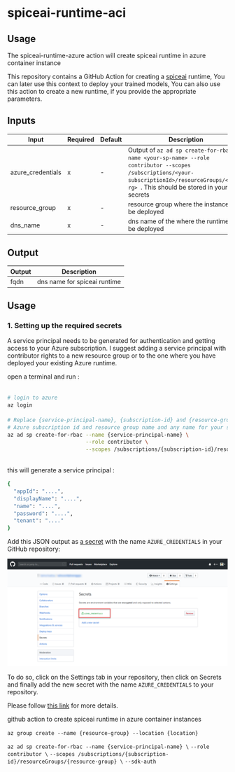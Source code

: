 # spiceai-runtime-aci


## Usage

The spiceai-runtime-azure action will create spiceai runtime in azure container instance


This repository contains a GitHub Action for creating a [spiceai]() runtime, You can later use this context to  deploy your trained models, You can also use this action to create a new runtime, if you provide the appropriate parameters. 


## Inputs

| Input | Required | Default | Description |
| ----- | -------- | ------- | ----------- |
| azure_credentials | x | - | Output of `az ad sp create-for-rbac --name <your-sp-name> --role contributor --scopes /subscriptions/<your-subscriptionId>/resourceGroups/<your-rg> `. This should be stored in your secrets |
| resource_group | x | - | resource group where the instance will be deployed|
| dns_name | x | - | dns name of the where the runtime will be deployed |


## Output

| Output |  Description |
| ----- |  ----------- |
| fqdn | dns name for spiceai runtime |


## Usage 


### 1. Setting up the required secrets

A service principal needs to be generated for authentication and getting access to your Azure subscription. I suggest adding a service principal with contributor rights to a new resource group or to the one where you have deployed your existing Azure runtime.

open a terminal and run  :

```sh

# login to azure 
az login 

# Replace {service-principal-name}, {subscription-id} and {resource-group} with your 
# Azure subscription id and resource group name and any name for your service principle
az ad sp create-for-rbac --name {service-principal-name} \
                         --role contributor \
                         --scopes /subscriptions/{subscription-id}/resourceGroups/{resource-group} 
                         
```

this will generate a service principal :

```sh
{
  "appId": "....",
  "displayName": "....",
  "name": "....",
  "password": "....",
  "tenant": "...."
}
```


Add this JSON output as [a secret](https://help.github.com/en/actions/configuring-and-managing-workflows/creating-and-storing-encrypted-secrets#creating-encrypted-secrets) with the name `AZURE_CREDENTIALS` in your GitHub repository:

<p align="center">
  <img src="docs/secrets.png" alt="GitHub Template repository" width="700"/>
</p>

To do so, click on the Settings tab in your repository, then click on Secrets and finally add the new secret with the name `AZURE_CREDENTIALS` to your repository.

Please follow [this link](https://help.github.com/en/actions/configuring-and-managing-workflows/creating-and-storing-encrypted-secrets#creating-encrypted-secrets) for more details. 



github action to create spiceai runtime in azure container instances  

`az group create --name {resource-group} --location {location}`


`az ad sp create-for-rbac --name {service-principal-name} \`
                         `--role contributor \`
                         `--scopes /subscriptions/{subscription-id}/resourceGroups/{resource-group} \`
                         `--sdk-auth`




